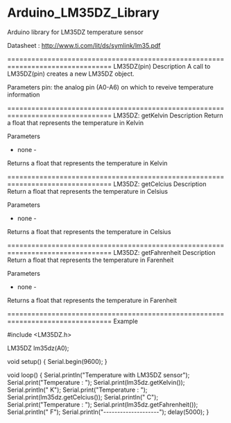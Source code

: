 # Arduino_LM35DZ_Library
Arduino library for LM35DZ temperature sensor

Datasheet : http://www.ti.com/lit/ds/symlink/lm35.pdf

================================================================================
LM35DZ(pin)
Description
A call to LM35DZ(pin) creates a new LM35DZ object.

Parameters
pin: the analog pin (A0-A6) on which to reveive temperature information

================================================================================
LM35DZ: getKelvin
Description
Return a float that represents the temperature in Kelvin

Parameters
- none -

Returns
a float that represents the temperature in Kelvin

================================================================================
LM35DZ: getCelcius
Description
Return a float that represents the temperature in Celsius

Parameters
- none -

Returns
a float that represents the temperature in Celsius

================================================================================
LM35DZ: getFahrenheit
Description
Return a float that represents the temperature in Farenheit

Parameters
- none -

Returns
a float that represents the temperature in Farenheit

================================================================================
Example

#include <LM35DZ.h>

LM35DZ lm35dz(A0);

void setup() {
  Serial.begin(9600);
}

void loop() {
  Serial.println("Temperature with LM35DZ sensor");
  Serial.print("Temperature : ");
  Serial.print(lm35dz.getKelvin());
  Serial.println(" K");
  Serial.print("Temperature : ");
  Serial.print(lm35dz.getCelcius());
  Serial.println(" C");
  Serial.print("Temperature : ");
  Serial.print(lm35dz.getFahrenheit());
  Serial.println(" F");
  Serial.println("--------------------");
  delay(5000);
}
